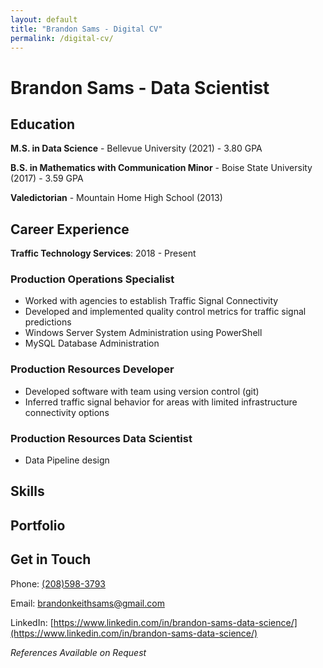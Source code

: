 ```yaml
---
layout: default
title: "Brandon Sams - Digital CV"
permalink: /digital-cv/
---
```


# Brandon Sams - Data Scientist

## Education

**M.S. in Data Science** - Bellevue University (2021) - 3.80 GPA

**B.S. in Mathematics with Communication Minor** - Boise State University (2017) - 3.59 GPA

**Valedictorian** - Mountain Home High School (2013)

## Career Experience

**Traffic Technology Services**:  2018 - Present

### Production Operations Specialist

 - Worked with agencies to establish Traffic Signal Connectivity
 - Developed and implemented quality control metrics for traffic signal predictions
 - Windows Server System Administration using PowerShell
 - MySQL Database Administration

### Production Resources Developer

 - Developed software with team using version control (git)
 - Inferred traffic signal behavior for areas with limited infrastructure connectivity options

### Production Resources Data Scientist

 - Data Pipeline design

## Skills

## Portfolio

## Get in Touch

Phone: [(208)598-3793](tel:208-598-3793)

Email: [brandonkeithsams@gmail.com](brandonkeithsams@gmail.com)

LinkedIn: [https://www.linkedin.com/in/brandon-sams-data-science/](https://www.linkedin.com/in/brandon-sams-data-science/)

*References Available on Request*